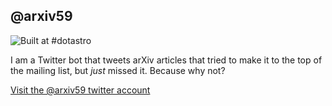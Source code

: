 @arxiv59
--------

![Built at #dotastro](http://img.shields.io/badge/Built%20at-%23dotastro-blue.svg?style=flat)

I am a Twitter bot that tweets arXiv articles that tried to make it to the top of the mailing list, but *just* missed it. Because why not?

[Visit the @arxiv59 twitter account](https://twitter.com/arxiv59)


